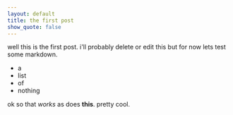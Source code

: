 ```yaml
---
layout: default
title: the first post
show_quote: false
---
```


well this is the first post. i'll probably delete or edit this
but for now lets test some markdown.

- a
- list
- of
- nothing

ok so that *works* as does **this**. pretty cool.
